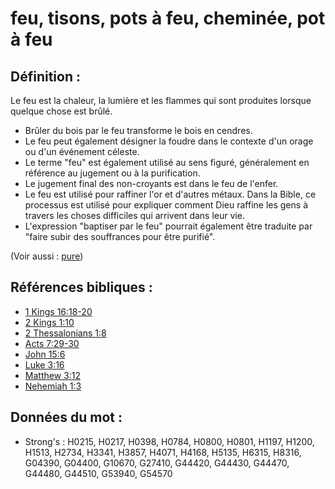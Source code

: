 # feu, tisons, pots à feu, cheminée, pot à feu

## Définition :

Le feu est la chaleur, la lumière et les flammes qui sont produites lorsque quelque chose est brûlé.

* Brûler du bois par le feu transforme le bois en cendres.
* Le feu peut également désigner la foudre dans le contexte d'un orage ou d'un événement céleste.
* Le terme "feu" est également utilisé au sens figuré, généralement en référence au jugement ou à la purification.
* Le jugement final des non-croyants est dans le feu de l'enfer.
* Le feu est utilisé pour raffiner l'or et d'autres métaux. Dans la Bible, ce processus est utilisé pour expliquer comment Dieu raffine les gens à travers les choses difficiles qui arrivent dans leur vie.
* L'expression "baptiser par le feu" pourrait également être traduite par "faire subir des souffrances pour être purifié".

(Voir aussi : [pure](../kt/purify.md))

## Références bibliques :

* [1 Kings 16:18-20](rc://en/tn/help/1ki/16/18)
* [2 Kings 1:10](rc://en/tn/help/2ki/01/10)
* [2 Thessalonians 1:8](rc://en/tn/help/2th/01/08)
* [Acts 7:29-30](rc://en/tn/help/act/07/29)
* [John 15:6](rc://en/tn/help/jhn/15/06)
* [Luke 3:16](rc://en/tn/help/luk/03/16)
* [Matthew 3:12](rc://en/tn/help/mat/03/12)
* [Nehemiah 1:3](rc://en/tn/help/neh/01/3)

## Données du mot :

* Strong's : H0215, H0217, H0398, H0784, H0800, H0801, H1197, H1200, H1513, H2734, H3341, H3857, H4071, H4168, H5135, H6315, H8316, G04390, G04400, G10670, G27410, G44420, G44430, G44470, G44480, G44510, G53940, G54570
